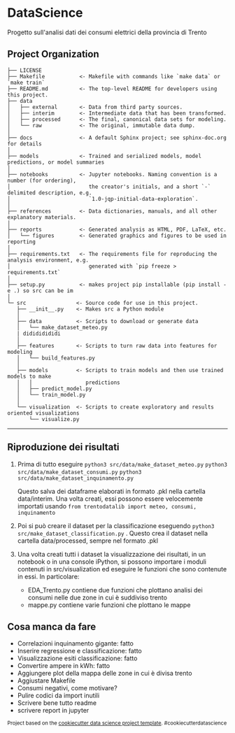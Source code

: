 DataScience
==============================

Progetto sull'analisi dati dei consumi elettrici della provincia di Trento

Project Organization
------------

    ├── LICENSE
    ├── Makefile           <- Makefile with commands like `make data` or `make train`
    ├── README.md          <- The top-level README for developers using this project.
    ├── data
    │   ├── external       <- Data from third party sources.
    │   ├── interim        <- Intermediate data that has been transformed.
    │   ├── processed      <- The final, canonical data sets for modeling.
    │   └── raw            <- The original, immutable data dump.
    │
    ├── docs               <- A default Sphinx project; see sphinx-doc.org for details
    │
    ├── models             <- Trained and serialized models, model predictions, or model summaries
    │
    ├── notebooks          <- Jupyter notebooks. Naming convention is a number (for ordering),
    │                         the creator's initials, and a short `-` delimited description, e.g.
    │                         `1.0-jqp-initial-data-exploration`.
    │
    ├── references         <- Data dictionaries, manuals, and all other explanatory materials.
    │
    ├── reports            <- Generated analysis as HTML, PDF, LaTeX, etc.
    │   └── figures        <- Generated graphics and figures to be used in reporting
    │
    ├── requirements.txt   <- The requirements file for reproducing the analysis environment, e.g.
    │                         generated with `pip freeze > requirements.txt`
    │
    ├── setup.py           <- makes project pip installable (pip install -e .) so src can be im
    │
    └─ src                <- Source code for use in this project.
       ├── __init__.py    <- Makes src a Python module
       │
       ├── data           <- Scripts to download or generate data
       │   └── make_dataset_meteo.py
       | didididididi
       │
       ├── features       <- Scripts to turn raw data into features for modeling
       │   └── build_features.py
       │
       ├── models         <- Scripts to train models and then use trained models to make
       │   │                 predictions
       │   ├── predict_model.py
       │   └── train_model.py
       │
       └── visualization  <- Scripts to create exploratory and results oriented visualizations
           └── visualize.py


--------

## Riproduzione dei risultati

1. Prima di tutto eseguire 
	`python3 src/data/make_dataset_meteo.py`
	`python3 src/data/make_dataset_consumi.py`
	`python3 src/data/make_dataset_inquinamento.py`

   Questo salva dei dataframe elaborati in formato .pkl nella cartella data/interim.
   Una volta creati, essi possono essere velocemente importati usando
   	`from trentodatalib import meteo, consumi, inquinamento`

2. Poi si può creare il dataset per la classificazione eseguendo
	`python3 src/make_dataset_classification.py` .
   Questo crea il dataset nella cartella data/processed, sempre nel formato .pkl
   
3. Una volta creati tutti i dataset la visualizzazione dei risultati, in un notebook o in una console iPython, si possono importare i moduli contenuti in src/visualization ed eseguire le funzioni che sono contenute in essi. In particolare:
	+ EDA_Trento.py contiene due funzioni che plottano analisi dei consumi nelle due zone in cui è suddiviso trento
	+ mappe.py contiene varie funzioni che plottano le mappe

## Cosa manca da fare
+ Correlazioni inquinamento gigante: fatto
+ Inserire regressione e classificazione: fatto
+ Visualizzazione esiti classificazione: fatto
+ Convertire ampere in kWh: fatto
+ Aggiungere plot della mappa delle zone in cui è divisa trento 
+ Aggiustare Makefile
+ Consumi negativi, come motivare?
+ Pulire codici da import inutili
+ Scrivere bene tutto readme
+ scrivere report in jupyter 


<p><small>Project based on the <a target="_blank" href="https://drivendata.github.io/cookiecutter-data-science/">cookiecutter data science project template</a>. #cookiecutterdatascience</small></p>
